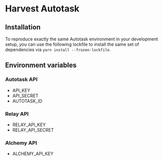 # Harvest Autotask

## Installation

To reproduce exactly the same Autotask environment in your development setup, you can use the following lockfile to install the same set of dependencies via `yarn install --frozen-lockfile`.

## Environment variables

### Autotask API

-   API_KEY
-   API_SECRET
-   AUTOTASK_ID

### Relay API

-   RELAY_API_KEY
-   RELAY_API_SECRET

### Alchemy API

-   ALCHEMY_API_KEY
